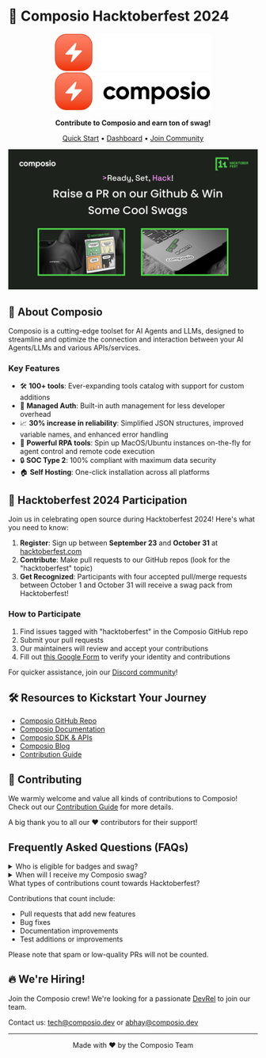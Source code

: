 # 🎃 Composio Hacktoberfest 2024

<p align="center">
  <a href="https://composio.dev/#gh-dark-mode-only">
    <img src="./python/docs/imgs/composio_white_font.svg" width="318px" alt="Composio logo" />
  </a>
  <a href="https://composio.dev/#gh-light-mode-only">
    <img src="./python/docs/imgs/composio_black_font.svg" width="318px" alt="Composio Logo" />
  </a>
</p>

<p align="center">
  <strong>Contribute to Composio and earn ton of swag!</strong>
</p>

<p align="center">
  <a href="https://docs.composio.dev/introduction/intro/quickstart">Quick Start</a> •
  <a href="https://app.composio.dev/">Dashboard</a> •
  <a href="https://dub.composio.dev/discord">Join Community</a>
</p>


<p align="center">
  <img src="./docs/media/hacktober-fest-2024.png" alt="Hacktoberfest 2024">
</p>


## 🚀 About Composio

Composio is a cutting-edge toolset for AI Agents and LLMs, designed to streamline and optimize the connection and interaction between your AI Agents/LLMs and various APIs/services.

### Key Features

- 🛠 **100+ tools**: Ever-expanding tools catalog with support for custom additions
- 🔐 **Managed Auth**: Built-in auth management for less developer overhead
- 📈 **30% increase in reliability**: Simplified JSON structures, improved variable names, and enhanced error handling
- 🤖 **Powerful RPA tools**: Spin up MacOS/Ubuntu instances on-the-fly for agent control and remote code execution
- 🔒 **SOC Type 2**: 100% compliant with maximum data security
- 🏠 **Self Hosting**: One-click installation across all platforms

## 🎉 Hacktoberfest 2024 Participation

Join us in celebrating open source during Hacktoberfest 2024! Here's what you need to know:

1. **Register**: Sign up between **September 23** and **October 31** at [hacktoberfest.com](https://hacktoberfest.com/participation/)
2. **Contribute**: Make pull requests to our GitHub repos (look for the "hacktoberfest" topic)
3. **Get Recognized**: Participants with four accepted pull/merge requests between October 1 and October 31 will receive a swag pack from Hacktoberfest!

### How to Participate

1. Find issues tagged with "hacktoberfest" in the Composio GitHub repo
2. Submit your pull requests
3. Our maintainers will review and accept your contributions
4. Fill out [this Google Form](https://forms.gle/your-form-link-here) to verify your identity and contributions

For quicker assistance, join our [Discord community](https://dub.composio.dev/discord)!

## 🛠️ Resources to Kickstart Your Journey

- [Composio GitHub Repo](https://github.com/ComposioHQ/composio)
- [Composio Documentation](https://docs.composio.dev/introduction/intro/overview)
- [Composio SDK & APIs](https://docs.composio.dev/swekit-js/introduction)
- [Composio Blog](https://composio.dev/blog/)
- [Contribution Guide](https://github.com/ComposioHQ/composio/blob/master/CONTRIBUTING.md)

## 🌱 Contributing

We warmly welcome and value all kinds of contributions to Composio! Check out our [Contribution Guide](https://github.com/ComposioHQ/composio/blob/master/CONTRIBUTING.md) for more details.

A big thank you to all our ❤️ contributors for their support!

## Frequently Asked Questions (FAQs)

<details>
<summary>Who is eligible for badges and swag?</summary>

Participants who have at least 4 accepted pull requests (PRs) during the event period are eligible for Hacktoberfest badges and swag.
</details>

<details>
<summary>When will I receive my Composio swag?</summary>

In the week following the event, we will share links for you to redeem your swag. Most items are expected to arrive in November. However, delivery times may vary depending on your location and when you place your t-shirt order.
</details>

<summary>What types of contributions count towards Hacktoberfest?</summary>

Contributions that count include:
- Pull requests that add new features
- Bug fixes
- Documentation improvements
- Test additions or improvements

Please note that spam or low-quality PRs will not be counted.
</details>

## 🔥 We're Hiring!

Join the Composio crew! We're looking for a passionate [DevRel](https://composio.notion.site/Dev-Rel-105c2287139c456a8e790e41ff13224e) to join our team.

Contact us: [tech@composio.dev](mailto:tech@composio.dev) or [abhay@composio.dev](mailto:abhay@composio.dev)

---

<p align="center">
  Made with ❤️ by the Composio Team
</p>

